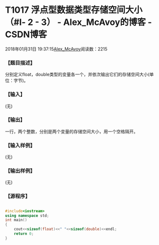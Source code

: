 # T1017 浮点型数据类型存储空间大小（#Ⅰ- 2 - 3） - Alex_McAvoy的博客 - CSDN博客





2018年01月31日 19:37:15[Alex_McAvoy](https://me.csdn.net/u011815404)阅读数：2215








### 【题目描述】


分别定义float，double类型的变量各一个，并依次输出它们的存储空间大小(单位：字节)。


### 【输入】


(无)



### 【输出】


一行，两个整数，分别是两个变量的存储空间大小，用一个空格隔开。


### 【输入样例】

(无)

### 【输出样例】

(无)

### 【源程序】


```cpp

```

```cpp
#include<iostream>
using namespace std;
int main()
{ 
	cout<<sizeof(float)<<" "<<sizeof(double)<<endl;
  	return 0;
}
```




